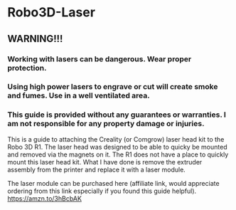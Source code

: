 # Robo3D-Laser


## WARNING!!! 
### Working with lasers can be dangerous.  Wear proper protection. 
### Using high power lasers to engrave or cut will create smoke and fumes. Use in a well ventilated area.
### This guide is provided without any guarantees or warranties.  I am not responsible for any property damage or injuries.



This is a guide to attaching the Creality (or Comgrow) laser head kit to the Robo 3D R1.  The laser head was designed to be able to quicky be mounted and removed via the magnets on it.  The R1 does not have a place to quickly mount this laser head kit.  What I have done is remove the extruder assembly from the printer and replace it with a laser module.

The laser module can be purchased here (affiliate link, would appreciate ordering from this link especially if you found this guide helpful).
https://amzn.to/3hBcbAK

